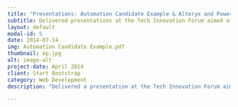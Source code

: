 ```yaml
---
title: "Presentations: Automation Candidate Example & Alteryx and Power Automate Comparison"  
subtitle: Delivered presentations at the Tech Innovation Forum aimed at leadership, including the department VP and CFO. 
layout: default
modal-id: 5
date: 2014-07-14
img: Automation Candidate Example.pdf
thumbnail: ep.jpg
alt: image-alt
project-date: April 2014
client: Start Bootstrap
category: Web Development
description: "Delivered a presentation at the Tech Innovation Forum aimed at leadership, including the department VP and CFO. The session featured an example of an ideal Robotic Process Automation (RPA) solution designed to improve the efficiency and reliability of key business processes. Additionally, I delivered a presentation the following year on a comparative analysis of two leading RPA tools: Alteryx and Power Automate, exploring their features, capabilities, and suitability for different automation needs."

---
```

